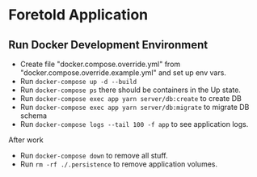 # Foretold Application

## Run Docker Development Environment

- Create file "docker.compose.override.yml" from 
  "docker.compose.override.example.yml" and set up env vars.
- Run `docker-compose up -d --build`
- Run `docker-compose ps` there should be containers in the Up state.
- Run `docker-compose exec app yarn server/db:create` to create DB
- Run `docker-compose exec app yarn server/db:migrate` to migrate DB schema
- Run `docker-compose logs --tail 100 -f app` to see application logs.

After work
- Run `docker-compose down` to remove all stuff.
- Run `rm -rf ./.persistence` to remove application volumes.
